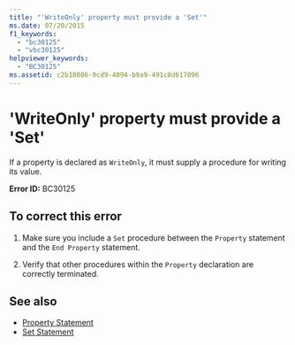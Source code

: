 ```yaml
---
title: "'WriteOnly' property must provide a 'Set'"
ms.date: 07/20/2015
f1_keywords: 
  - "bc30125"
  - "vbc30125"
helpviewer_keywords: 
  - "BC30125"
ms.assetid: c2b18086-9cd9-4094-b9a9-491c8d617096
---
```

# 'WriteOnly' property must provide a 'Set'
If a property is declared as `WriteOnly`, it must supply a procedure for writing its value.  
  
 **Error ID:** BC30125  
  
## To correct this error  
  
1. Make sure you include a `Set` procedure between the `Property` statement and the `End Property` statement.  
  
2. Verify that other procedures within the `Property` declaration are correctly terminated.  
  
## See also

- [Property Statement](../language-reference/statements/property-statement.md)
- [Set Statement](../language-reference/statements/set-statement.md)

